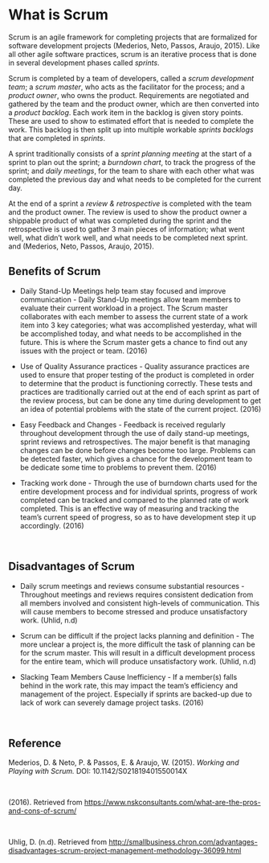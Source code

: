 What is Scrum
=============

Scrum is an agile framework for completing projects that are formalized for
software development projects (Mederios, Neto, Passos, Araujo, 2015). Like all
other agile software practices, scrum is an iterative process that is done in
several development phases called *sprints*.

Scrum is completed by a team of developers, called a *scrum development team*; a
*scrum master*, who acts as the facilitator for the process; and a *product
owner*, who owns the product. Requirements are negotiated and gathered by the
team and the product owner, which are then converted into a *product backlog*.
Each work item in the backlog is given story points. These are used to show to
estimated effort that is needed to complete the work. This backlog is then split
up into multiple workable *sprints backlogs* that are completed in *sprints*.

A sprint traditionally consists of a *sprint planning meeting* at the start of a
sprint to plan out the sprint; a *burndown chart*, to track the progress of the
sprint; and *daily meetings*, for the team to share with each other what was
completed the previous day and what needs to be completed for the current day.

At the end of a sprint a *review & retrospective* is completed with the team and
the product owner. The review is used to show the product owner a shippable
product of what was completed during the sprint and the retrospective is used to
gather 3 main pieces of information; what went well, what didn’t work well, and
what needs to be completed next sprint. and (Mederios, Neto, Passos, Araujo,
2015).

Benefits of Scrum
-----------------

-   Daily Stand-Up Meetings help team stay focused and improve communication -
    Daily Stand-Up meetings allow team members to evaluate their current
    workload in a project. The Scrum master collaborates with each member to
    assess the current state of a work item into 3 key categories; what was
    accomplished yesterday, what will be accomplished today, and what needs to
    be accomplished in the future. This is where the Scrum master gets a chance
    to find out any issues with the project or team. (2016)

-   Use of Quality Assurance practices - Quality assurance practices are used to
    ensure that proper testing of the product is completed in order to determine
    that the product is functioning correctly. These tests and practices are
    traditionally carried out at the end of each sprint as part of the review
    process, but can be done any time during development to get an idea of
    potential problems with the state of the current project. (2016)

-   Easy Feedback and Changes - Feedback is received regularly throughout
    development through the use of daily stand-up meetings, sprint reviews and
    retrospectives. The major benefit is that managing changes can be done
    before changes become too large. Problems can be detected faster, which
    gives a chance for the development team to be dedicate some time to problems
    to prevent them. (2016)

-   Tracking work done - Through the use of burndown charts used for the entire
    development process and for individual sprints, progress of work completed
    can be tracked and compared to the planned rate of work completed. This is
    an effective way of measuring and tracking the team’s current speed of
    progress, so as to have development step it up accordingly. (2016)

 

Disadvantages of Scrum
----------------------

-   Daily scrum meetings and reviews consume substantial resources - Throughout
    meetings and reviews requires consistent dedication from all members
    involved and consistent high-levels of communication. This will cause
    members to become stressed and produce unsatisfactory work. (Uhlid, n.d)

-   Scrum can be difficult if the project lacks planning and definition - The
    more unclear a project is, the more difficult the task of planning can be
    for the scrum master. This will result in a difficult development process
    for the entire team, which will produce unsatisfactory work. (Uhlid, n.d)

-   Slacking Team Members Cause Inefficiency - If a member(s) falls behind in
    the work rate, this may impact the team’s efficiency and management of the
    project. Especially if sprints are backed-up due to lack of work can
    severely damage project tasks. (2016)

 

Reference
---------

Mederios, D. & Neto, P. & Passos, E. & Araujo, W. (2015). *Working and Playing
with Scrum.* DOI: 10.1142/S021819401550014X

 

(2016). Retrieved from
https://www.nskconsultants.com/what-are-the-pros-and-cons-of-scrum/

 

Uhlig, D. (n.d). Retrieved from
http://smallbusiness.chron.com/advantages-disadvantages-scrum-project-management-methodology-36099.html
